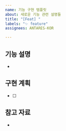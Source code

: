 ```yaml
---
name: 기능 구현 템플릿
about: 새로운 기능 관련 설명들
title: "[Feat] "
labels: "✨ feature"
assignees: ANTARES-KOR

---
```


## 기능 설명
- 

## 구현 계획
- [ ] 

## 참고 자료
-
